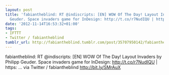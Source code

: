 ```yaml
---
layout: post
title: 'fabiantheblind: RT @indiscripts: [EN] WOW Of The Day! Layout Invaders by Philipp
  Geuder. Space invaders game for InDesign: http://t.co/r7NudIQU | https: ...'
date: '2012-11-14T16:53:32+01:00'
tags:
- IFTTT
- Twitter / fabiantheblind
tumblr_url: http://fabiantheblind.tumblr.com/post/35707950142/fabiantheblind-rt-indiscripts-en-wow-of-the-day
---
```

fabiantheblind: RT @indiscripts: [EN] WOW Of The Day! Layout Invaders by Philipp Geuder. Space invaders game for InDesign: http://t.co/r7NudIQU | https: …
via Twitter / fabiantheblind http://bit.ly/SMrAuX
